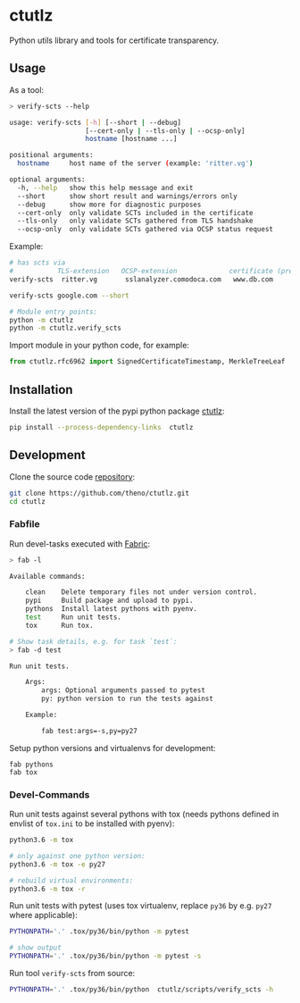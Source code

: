 # ctutlz

Python utils library and tools for certificate transparency.

## Usage

As a tool:

```bash
> verify-scts --help

usage: verify-scts [-h] [--short | --debug]
                   [--cert-only | --tls-only | --ocsp-only]
                   hostname [hostname ...]

positional arguments:
  hostname     host name of the server (example: 'ritter.vg')

optional arguments:
  -h, --help   show this help message and exit
  --short      show short result and warnings/errors only
  --debug      show more for diagnostic purposes
  --cert-only  only validate SCTs included in the certificate
  --tls-only   only validate SCTs gathered from TLS handshake
  --ocsp-only  only validate SCTs gathered via OCSP status request
```

Example:

```bash
# has scts via
#           TLS-extension   OCSP-extension             certificate (precert)
verify-scts  ritter.vg       sslanalyzer.comodoca.com   www.db.com

verify-scts google.com --short

# Module entry points:
python -m ctutlz
python -m ctutlz.verify_scts
```

Import module in your python code, for example:

```python
from ctutlz.rfc6962 import SignedCertificateTimestamp, MerkleTreeLeaf
```

## Installation

Install the latest version of the pypi python package
[ctutlz](https://pypi.python.org/pypi/ctutlz):

```bash
pip install --process-dependency-links  ctutlz
```

## Development

Clone the source code [repository](https://github.com/theno/ctutlz):

```bash
git clone https://github.com/theno/ctutlz.git
cd ctutlz
```

### Fabfile

Run devel-tasks executed with [Fabric](http://docs.fabfile.org):

```bash
> fab -l

Available commands:

    clean    Delete temporary files not under version control.
    pypi     Build package and upload to pypi.
    pythons  Install latest pythons with pyenv.
    test     Run unit tests.
    tox      Run tox.

# Show task details, e.g. for task `test`:
> fab -d test

Run unit tests.

    Args:
        args: Optional arguments passed to pytest
        py: python version to run the tests against

    Example:

        fab test:args=-s,py=py27
```

Setup python versions and virtualenvs for development:
```
fab pythons
fab tox
```

### Devel-Commands

Run unit tests against several pythons with tox (needs pythons defined
in envlist of `tox.ini` to be installed with pyenv):

```bash
python3.6 -m tox

# only against one python version:
python3.6 -m tox -e py27

# rebuild virtual environments:
python3.6 -m tox -r
```

Run unit tests with pytest (uses tox virtualenv, replace `py36` by e.g.
`py27` where applicable):

```bash
PYTHONPATH='.' .tox/py36/bin/python -m pytest

# show output
PYTHONPATH='.' .tox/py36/bin/python -m pytest -s
```

Run tool `verify-scts` from source:

```bash
PYTHONPATH='.' .tox/py36/bin/python  ctutlz/scripts/verify_scts -h
```
